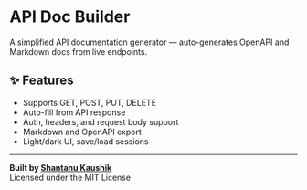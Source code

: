 # API Doc Builder

A simplified API documentation generator — auto-generates OpenAPI and Markdown docs from live endpoints.

## ✨ Features

- Supports GET, POST, PUT, DELETE
- Auto-fill from API response
- Auth, headers, and request body support
- Markdown and OpenAPI export
- Light/dark UI, save/load sessions

---

**Built by [Shantanu Kaushik](https://github.com/shantanuweb)**  
Licensed under the MIT License